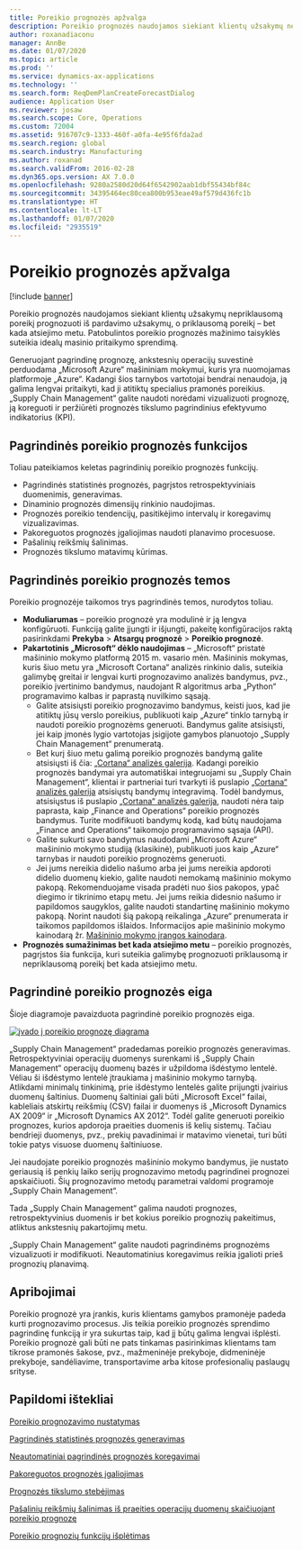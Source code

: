 ```yaml
---
title: Poreikio prognozės apžvalga
description: Poreikio prognozės naudojamos siekiant klientų užsakymų nepriklausomą poreikį prognozuoti iš pardavimo užsakymų, o priklausomą poreikį – bet kada atsiejimo metu. Patobulintos poreikio prognozės mažinimo taisyklės suteikia idealų masinio pritaikymo sprendimą.
author: roxanadiaconu
manager: AnnBe
ms.date: 01/07/2020
ms.topic: article
ms.prod: ''
ms.service: dynamics-ax-applications
ms.technology: ''
ms.search.form: ReqDemPlanCreateForecastDialog
audience: Application User
ms.reviewer: josaw
ms.search.scope: Core, Operations
ms.custom: 72004
ms.assetid: 916707c9-1333-460f-a0fa-4e95f6fda2ad
ms.search.region: global
ms.search.industry: Manufacturing
ms.author: roxanad
ms.search.validFrom: 2016-02-28
ms.dyn365.ops.version: AX 7.0.0
ms.openlocfilehash: 9280a2580d20d64f6542902aab1dbf55434bf84c
ms.sourcegitcommit: 34395464ec80cea800b953eae49af579d436fc1b
ms.translationtype: HT
ms.contentlocale: lt-LT
ms.lasthandoff: 01/07/2020
ms.locfileid: "2935519"
---
```

# <a name="demand-forecasting-overview"></a>Poreikio prognozės apžvalga

[!include [banner](../includes/banner.md)]

Poreikio prognozės naudojamos siekiant klientų užsakymų nepriklausomą poreikį prognozuoti iš pardavimo užsakymų, o priklausomą poreikį – bet kada atsiejimo metu. Patobulintos poreikio prognozės mažinimo taisyklės suteikia idealų masinio pritaikymo sprendimą.

Generuojant pagrindinę prognozę, ankstesnių operacijų suvestinė perduodama „Microsoft Azure“ mašininiam mokymui, kuris yra nuomojamas platformoje „Azure“. Kadangi šios tarnybos vartotojai bendrai nenaudoja, ją galima lengvai pritaikyti, kad ji atitiktų specialius pramonės poreikius. „Supply Chain Management“ galite naudoti norėdami vizualizuoti prognozę, ją koreguoti ir peržiūrėti prognozės tikslumo pagrindinius efektyvumo indikatorius (KPI).

## <a name="key-features-of-demand-forecasting"></a>Pagrindinės poreikio prognozės funkcijos
Toliau pateikiamos keletas pagrindinių poreikio prognozės funkcijų.

-   Pagrindinės statistinės prognozės, pagrįstos retrospektyviniais duomenimis, generavimas.
-   Dinaminio prognozės dimensijų rinkinio naudojimas.
-   Prognozės poreikio tendencijų, pasitikėjimo intervalų ir koregavimų vizualizavimas.
-   Pakoreguotos prognozės įgaliojimas naudoti planavimo procesuose.
-   Pašalinių reikšmių šalinimas.
-   Prognozės tikslumo matavimų kūrimas.

## <a name="major-themes-in-demand-forecasting"></a>Pagrindinės poreikio prognozės temos
Poreikio prognozėje taikomos trys pagrindinės temos, nurodytos toliau.

-   **Moduliarumas** – poreikio prognozė yra modulinė ir ją lengva konfigūruoti. Funkciją galite įjungti ir išjungti, pakeitę konfigūracijos raktą pasirinkdami **Prekyba** &gt; **Atsargų prognozė** &gt; **Poreikio prognozė**.
-   **Pakartotinis „Microsoft“ dėklo naudojimas** – „Microsoft“ pristatė mašininio mokymo platformą 2015 m. vasario mėn. Mašininis mokymas, kuris šiuo metu yra „Microsoft Cortana“ analizės rinkinio dalis, suteikia galimybę greitai ir lengvai kurti prognozavimo analizės bandymus, pvz., poreikio įvertinimo bandymus, naudojant R algoritmus arba „Python“ programavimo kalbas ir paprastą nuvilkimo sąsają.
    -   Galite atsisiųsti poreikio prognozavimo bandymus, keisti juos, kad jie atitiktų jūsų verslo poreikius, publikuoti kaip „Azure“ tinklo tarnybą ir naudoti poreikio prognozėms generuoti. Bandymus galite atsisiųsti, jei kaip įmonės lygio vartotojas įsigijote gamybos planuotojo „Supply Chain Management“ prenumeratą.
    -   Bet kurį šiuo metu galimą poreikio prognozės bandymą galite atsisiųsti iš čia: [„Cortana“ analizės galerija](https://gallery.cortanaanalytics.com/). Kadangi poreikio prognozės bandymai yra automatiškai integruojami su „Supply Chain Management“, klientai ir partneriai turi tvarkyti iš puslapio [„Cortana“ analizės galerija](https://gallery.cortanaanalytics.com/) atsisiųstų bandymų integravimą. Todėl bandymus, atsisiųstus iš puslapio [„Cortana“ analizės galerija](https://gallery.cortanaanalytics.com/), naudoti nėra taip paprasta, kaip „Finance and Operations“ poreikio prognozės bandymus. Turite modifikuoti bandymų kodą, kad būtų naudojama „Finance and Operations“ taikomojo programavimo sąsaja (API).
    -   Galite sukurti savo bandymus naudodami „Microsoft Azure“ mašininio mokymo studiją (klasikinė), publikuoti juos kaip „Azure“ tarnybas ir naudoti poreikio prognozėms generuoti.
    -   Jei jums nereikia didelio našumo arba jei jums nereikia apdoroti didelio duomenų kiekio, galite naudoti nemokamą mašininio mokymo pakopą. Rekomenduojame visada pradėti nuo šios pakopos, ypač diegimo ir tikrinimo etapų metu. Jei jums reikia didesnio našumo ir papildomos saugyklos, galite naudoti standartinę mašininio mokymo pakopą. Norint naudoti šią pakopą reikalinga „Azure“ prenumerata ir taikomos papildomos išlaidos. Informacijos apie mašininio mokymo kainodarą žr. [Mašininio mokymo įrangos kainodara](https://aka.ms/machine-learning-price-info).
-   **Prognozės sumažinimas bet kada atsiejimo metu** – poreikio prognozės, pagrįstos šia funkcija, kuri suteikia galimybę prognozuoti priklausomą ir nepriklausomą poreikį bet kada atsiejimo metu.

## <a name="basic-flow-in-demand-forecasting"></a>Pagrindinė poreikio prognozės eiga
Šioje diagramoje pavaizduota pagrindinė poreikio prognozės eiga. 

[![įvado į poreikio prognozę diagrama](./media/demand-forecasting-introduction.png)](./media/demand-forecasting-introduction.png)

„Supply Chain Management“ pradedamas poreikio prognozės generavimas. Retrospektyviniai operacijų duomenys surenkami iš „Supply Chain Management“ operacijų duomenų bazės ir užpildoma išdėstymo lentelė. Vėliau ši išdėstymo lentelė įtraukiama į mašininio mokymo tarnybą. Atlikdami minimalų tinkinimą, prie išdėstymo lentelės galite prijungti įvairius duomenų šaltinius. Duomenų šaltiniai gali būti „Microsoft Excel“ failai, kableliais atskirtų reikšmių (CSV) failai ir duomenys iš „Microsoft Dynamics AX 2009“ ir „Microsoft Dynamics AX 2012“. Todėl galite generuoti poreikio prognozes, kurios apdoroja praeities duomenis iš kelių sistemų. Tačiau bendrieji duomenys, pvz., prekių pavadinimai ir matavimo vienetai, turi būti tokie patys visuose duomenų šaltiniuose.

Jei naudojate poreikio prognozės mašininio mokymo bandymus, jie nustato geriausią iš penkių laiko serijų prognozavimo metodų pagrindinei prognozei apskaičiuoti. Šių prognozavimo metodų parametrai valdomi programoje „Supply Chain Management“. 

Tada „Supply Chain Management“ galima naudoti prognozes, retrospektyvinius duomenis ir bet kokius poreikio prognozių pakeitimus, atliktus ankstesnių pakartojimų metu. 

„Supply Chain Management“ galite naudoti pagrindinėms prognozėms vizualizuoti ir modifikuoti. Neautomatinius koregavimus reikia įgalioti prieš prognozių planavimą.

## <a name="limitations"></a>Apribojimai
Poreikio prognozė yra įrankis, kuris klientams gamybos pramonėje padeda kurti prognozavimo procesus. Jis teikia poreikio prognozės sprendimo pagrindinę funkciją ir yra sukurtas taip, kad jį būtų galima lengvai išplėsti. Poreikio prognozė gali būti ne pats tinkamas pasirinkimas klientams tam tikrose pramonės šakose, pvz., mažmeninėje prekyboje, didmeninėje prekyboje, sandėliavime, transportavime arba kitose profesionalių paslaugų srityse.

<a name="additional-resources"></a>Papildomi ištekliai
--------

[Poreikio prognozavimo nustatymas](demand-forecasting-setup.md)

[Pagrindinės statistinės prognozės generavimas](generate-statistical-baseline-forecast.md)

[Neautomatiniai pagrindinės prognozės koregavimai](manual-adjustments-baseline-forecast.md)

[Pakoreguotos prognozės įgaliojimas](authorize-adjusted-forecast.md)

[Prognozės tikslumo stebėjimas](monitor-forecast-accuracy.md)

[Pašalinių reikšmių šalinimas iš praeities operacijų duomenų skaičiuojant poreikio prognozę](remove-historical-outliers-calculating-demand-forecast.md)

[Poreikio prognozių funkcijų išplėtimas](https://www.youtube.com/watch?v=4OIKIXLiNjI&feature=youtu.be)



